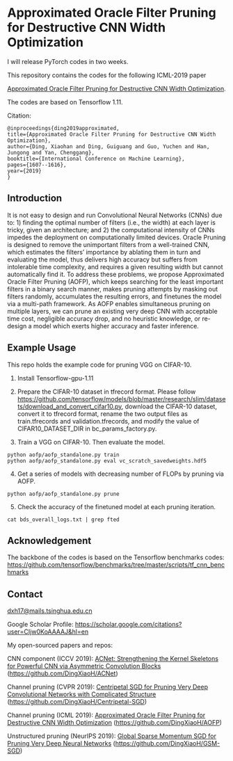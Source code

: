 # Approximated Oracle Filter Pruning for Destructive CNN Width Optimization

I will release PyTorch codes in two weeks.

This repository contains the codes for the following ICML-2019 paper 

[Approximated Oracle Filter Pruning for Destructive CNN Width Optimization](http://proceedings.mlr.press/v97/ding19a.html).

The codes are based on Tensorflow 1.11.

Citation:

    @inproceedings{ding2019approximated,
    title={Approximated Oracle Filter Pruning for Destructive CNN Width Optimization},
    author={Ding, Xiaohan and Ding, Guiguang and Guo, Yuchen and Han, Jungong and Yan, Chenggang},
    booktitle={International Conference on Machine Learning},
    pages={1607--1616},
    year={2019}
    }

## Introduction

It is not easy to design and run Convolutional Neural Networks (CNNs) due to: 1) finding the optimal number of filters (i.e., the width) at each layer is tricky, given an architecture; and 2) the computational intensity of CNNs impedes the deployment on computationally limited devices. Oracle Pruning is designed to remove the unimportant filters from a well-trained CNN, which estimates the filters’ importance by ablating them in turn and evaluating the model, thus delivers high accuracy but suffers from intolerable time complexity, and requires a given resulting width but cannot automatically find it. To address these problems, we propose Approximated Oracle Filter Pruning (AOFP), which keeps searching for the least important filters in a binary search manner, makes pruning attempts by masking out filters randomly, accumulates the resulting errors, and finetunes the model via a multi-path framework. As AOFP enables simultaneous pruning on multiple layers, we can prune an existing very deep CNN with acceptable time cost, negligible accuracy drop, and no heuristic knowledge, or re-design a model which exerts higher accuracy and faster inference.


## Example Usage
  
This repo holds the example code for pruning VGG on CIFAR-10. 

1. Install Tensorflow-gpu-1.11

2. Prepare the CIFAR-10 dataset in tfrecord format. Please follow https://github.com/tensorflow/models/blob/master/research/slim/datasets/download_and_convert_cifar10.py, download the CIFAR-10 dataset, convert it to tfrecord format, rename the two output files as train.tfrecords and validation.tfrecords, and modify the value of CIFAR10_DATASET_DIR in bc_params_factory.py.

3. Train a VGG on CIFAR-10. Then evaluate the model.

```
python aofp/aofp_standalone.py train
python aofp/aofp_standalone.py eval vc_scratch_savedweights.hdf5
```

4. Get a series of models with decreasing number of FLOPs by pruning via AOFP.

```
python aofp/aofp_standalone.py prune
```

5. Check the accuracy of the finetuned model at each pruning iteration.

```
cat bds_overall_logs.txt | grep fted
```

## Acknowledgement

The backbone of the codes is based on the Tensorflow benchmarks codes: https://github.com/tensorflow/benchmarks/tree/master/scripts/tf_cnn_benchmarks

## Contact
dxh17@mails.tsinghua.edu.cn

Google Scholar Profile: https://scholar.google.com/citations?user=CIjw0KoAAAAJ&hl=en

My open-sourced papers and repos:

CNN component (ICCV 2019): [ACNet: Strengthening the Kernel Skeletons for Powerful CNN via Asymmetric Convolution Blocks](http://openaccess.thecvf.com/content_ICCV_2019/papers/Ding_ACNet_Strengthening_the_Kernel_Skeletons_for_Powerful_CNN_via_Asymmetric_ICCV_2019_paper.pdf) (https://github.com/DingXiaoH/ACNet)

Channel pruning (CVPR 2019): [Centripetal SGD for Pruning Very Deep Convolutional Networks with Complicated Structure](http://openaccess.thecvf.com/content_CVPR_2019/html/Ding_Centripetal_SGD_for_Pruning_Very_Deep_Convolutional_Networks_With_Complicated_CVPR_2019_paper.html) (https://github.com/DingXiaoH/Centripetal-SGD)

Channel pruning (ICML 2019): [Approximated Oracle Filter Pruning for Destructive CNN Width Optimization](http://proceedings.mlr.press/v97/ding19a.html) (https://github.com/DingXiaoH/AOFP)

Unstructured pruning (NeurIPS 2019): [Global Sparse Momentum SGD for Pruning Very Deep Neural Networks](http://papers.nips.cc/paper/8867-global-sparse-momentum-sgd-for-pruning-very-deep-neural-networks.pdf) (https://github.com/DingXiaoH/GSM-SGD)




